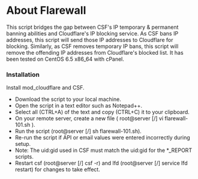 # About Flarewall

This script bridges the gap between CSF's IP temporary & permanent banning abilities and Cloudflare's IP blocking service. As CSF bans IP addresses, this script will send those IP addresses to Cloudflare for blocking. Similarly, as CSF removes temporary IP bans, this script will remove the offending IP addresses from Cloudflare's blocked list. It has been tested on CentOS 6.5 x86_64 with cPanel.

### Installation

Install mod_cloudflare and CSF.

* Download the script to your local machine.
* Open the script in a text editor such as Notepad++.
* Select all (CTRL+A) of the text and copy (CTRL+C) it to your clipboard.
* On your remote server, create a new file ( root@server [/] vi flarewall-101.sh ).
* Run the script (root@server [/] sh flarewall-101.sh).
* Re-run the script if API or email values were entered incorrectly during setup.
* Note: The uid:gid used in CSF must match the uid:gid for the *_REPORT scripts.
* Restart csf (root@server [/] csf -r) and lfd (root@server [/] service lfd restart) for changes to take effect.
